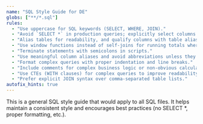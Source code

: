 ```yaml
---
name: "SQL Style Guide for DE"
globs: ["**/*.sql"]
rules:
  - "Use uppercase for SQL keywords (SELECT, WHERE, JOIN)."
  - "Avoid `SELECT *` in production queries; explicitly select columns."
  - "Alias tables for readability, and qualify columns with table alias if joining multiple tables."
  - "Use window functions instead of self-joins for running totals where appropriate (performance)."
  - "Terminate statements with semicolons in scripts."
  - "Use meaningful column aliases and avoid abbreviations unless they're standard."
  - "Format complex queries with proper indentation and line breaks."
  - "Include comments for complex business logic or non-obvious calculations."
  - "Use CTEs (WITH clauses) for complex queries to improve readability."
  - "Prefer explicit JOIN syntax over comma-separated table lists."
autofix_hints: true
---
```


This is a general SQL style guide that would apply to all SQL files. It helps maintain a consistent style and encourages best practices (no SELECT *, proper formatting, etc.).
